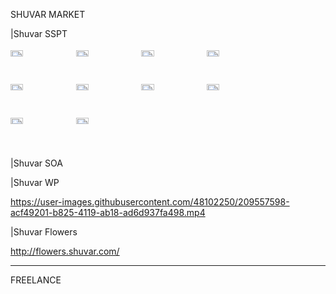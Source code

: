 SHUVAR MARKET

|Shuvar SSPT

<div style="height:250px">
<img src="https://user-images.githubusercontent.com/48102250/209557021-cfdce3c4-e927-4f71-bc25-b609e6439a92.png" width="20%" >
<img src="https://user-images.githubusercontent.com/48102250/209557040-0612da29-a8b3-4311-9462-6ad2867c7895.PNG" width="20%" >
<img src="https://user-images.githubusercontent.com/48102250/209557069-55fddb1b-42fc-440d-9f96-698dce87bdf1.PNG" width="20%" >
<img src="https://user-images.githubusercontent.com/48102250/209557048-ffb2efaf-8b31-44c0-b9e6-de4acec25c66.PNG" width="20%" >

<div>
<div style="height:250px">
<img src="https://user-images.githubusercontent.com/48102250/209557107-413a7888-5cd9-4f31-9dcb-f940830e2307.PNG" width="20%" >
<img src="https://user-images.githubusercontent.com/48102250/209557130-5466891e-7125-4eb1-a403-45d364ba8bb9.PNG" width="20%" >
<img src="https://user-images.githubusercontent.com/48102250/209557135-b98a8750-1a23-4a2f-a0f8-524808f0af1e.PNG" width="20%" >
<img src="https://user-images.githubusercontent.com/48102250/209557147-04f1cdcb-7883-4e0b-90b0-f904c04dc461.PNG" width="20%" >
<div>
  
<div style="height:250px">
<img src="https://user-images.githubusercontent.com/48102250/209557140-fe536027-2a87-48d6-9247-26a3e0905f1a.PNG" width="20%" >
<img src="https://user-images.githubusercontent.com/48102250/209557059-4712e161-1e2f-4fd7-a176-a03d073c32cf.PNG" width="20%" >
<div>
  
|Shuvar SOA

|Shuvar WP

https://user-images.githubusercontent.com/48102250/209557598-acf49201-b825-4119-ab18-ad6d937fa498.mp4

|Shuvar Flowers

http://flowers.shuvar.com/

-------------------------------------------------------------------------------------------------------------------------------------------------------------------------
FREELANCE 
